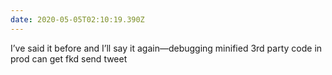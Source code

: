 ```yaml
---
date: 2020-05-05T02:10:19.390Z
---
```


I’ve said it before and I’ll say it again—debugging minified 3rd party code in prod can get fkd send tweet
